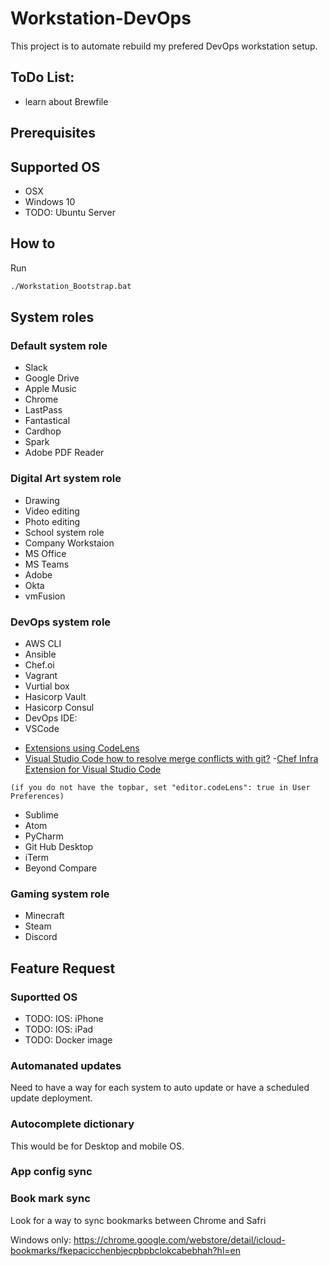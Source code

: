 # Workstation-DevOps
This project is to automate rebuild my prefered DevOps workstation setup. 

## ToDo List:
* learn about Brewfile

## Prerequisites

## Supported OS

* OSX
* Windows 10
* TODO: Ubuntu Server


## How to
Run
```bash
./Workstation_Bootstrap.bat
```
## System roles

### Default system role
 * Slack
 * Google Drive
 * Apple Music
 * Chrome
 * LastPass
 * Fantastical
 * Cardhop
 * Spark
 * Adobe PDF Reader

### Digital Art system role
 * Drawing
 * Video editing
 * Photo editing
* School system role
* Company Workstaion
 * MS Office
 * MS Teams
 * Adobe
  * Okta
  * vmFusion

### DevOps system role
 * AWS CLI
 * Ansible
 * Chef.oi
 * Vagrant
 * Vurtial box
 * Hasicorp Vault
 * Hasicorp Consul
 * DevOps IDE:
  * VSCode
  - [Extensions using CodeLens](https://code.visualstudio.com/blogs/2017/02/12/code-lens-roundup)
  - [Visual Studio Code how to resolve merge conflicts with git?](https://stackoverflow.com/questions/38216541/visual-studio-code-how-to-resolve-merge-conflicts-with-git)
  -[Chef Infra Extension for Visual Studio Code](https://github.com/chef/vscode-chef)

  ```
  (if you do not have the topbar, set "editor.codeLens": true in User Preferences)
  ```
  * Sublime
  * Atom
  * PyCharm
 * Git Hub Desktop
 * iTerm
 * Beyond Compare

### Gaming system role
 * Minecraft
 * Steam
 * Discord

## Feature Request

### Suportted OS
* TODO: IOS: iPhone
* TODO: IOS: iPad
* TODO: Docker image

### Automanated updates
Need to have a way for each system to auto update or have a scheduled update deployment.

### Autocomplete dictionary
This would be for Desktop and mobile OS.

### App config sync

### Book mark sync
Look for a way to sync bookmarks between Chrome and Safri

Windows only:
https://chrome.google.com/webstore/detail/icloud-bookmarks/fkepacicchenbjecpbpbclokcabebhah?hl=en